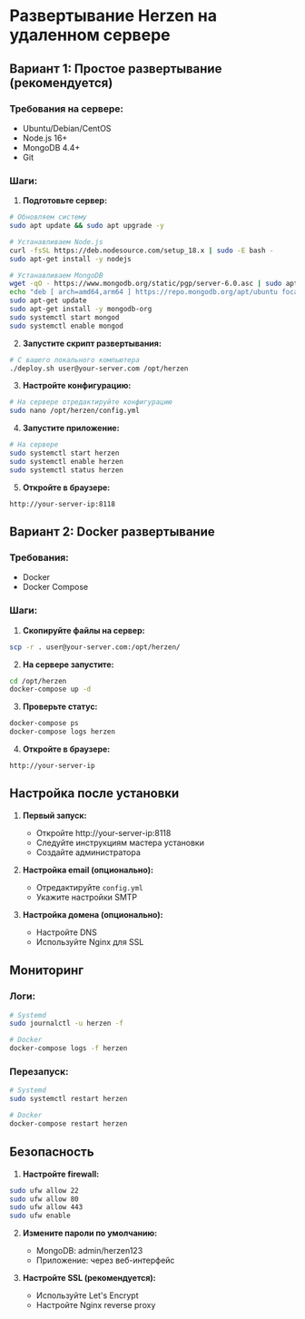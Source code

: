 # Развертывание Herzen на удаленном сервере

## Вариант 1: Простое развертывание (рекомендуется)

### Требования на сервере:
- Ubuntu/Debian/CentOS
- Node.js 16+ 
- MongoDB 4.4+
- Git

### Шаги:

1. **Подготовьте сервер:**
```bash
# Обновляем систему
sudo apt update && sudo apt upgrade -y

# Устанавливаем Node.js
curl -fsSL https://deb.nodesource.com/setup_18.x | sudo -E bash -
sudo apt-get install -y nodejs

# Устанавливаем MongoDB
wget -qO - https://www.mongodb.org/static/pgp/server-6.0.asc | sudo apt-key add -
echo "deb [ arch=amd64,arm64 ] https://repo.mongodb.org/apt/ubuntu focal/mongodb-org/6.0 multiverse" | sudo tee /etc/apt/sources.list.d/mongodb-org-6.0.list
sudo apt-get update
sudo apt-get install -y mongodb-org
sudo systemctl start mongod
sudo systemctl enable mongod
```

2. **Запустите скрипт развертывания:**
```bash
# С вашего локального компьютера
./deploy.sh user@your-server.com /opt/herzen
```

3. **Настройте конфигурацию:**
```bash
# На сервере отредактируйте конфигурацию
sudo nano /opt/herzen/config.yml
```

4. **Запустите приложение:**
```bash
# На сервере
sudo systemctl start herzen
sudo systemctl enable herzen
sudo systemctl status herzen
```

5. **Откройте в браузере:**
```
http://your-server-ip:8118
```

## Вариант 2: Docker развертывание

### Требования:
- Docker
- Docker Compose

### Шаги:

1. **Скопируйте файлы на сервер:**
```bash
scp -r . user@your-server.com:/opt/herzen/
```

2. **На сервере запустите:**
```bash
cd /opt/herzen
docker-compose up -d
```

3. **Проверьте статус:**
```bash
docker-compose ps
docker-compose logs herzen
```

4. **Откройте в браузере:**
```
http://your-server-ip
```

## Настройка после установки

1. **Первый запуск:**
   - Откройте http://your-server-ip:8118
   - Следуйте инструкциям мастера установки
   - Создайте администратора

2. **Настройка email (опционально):**
   - Отредактируйте `config.yml`
   - Укажите настройки SMTP

3. **Настройка домена (опционально):**
   - Настройте DNS
   - Используйте Nginx для SSL

## Мониторинг

### Логи:
```bash
# Systemd
sudo journalctl -u herzen -f

# Docker
docker-compose logs -f herzen
```

### Перезапуск:
```bash
# Systemd
sudo systemctl restart herzen

# Docker
docker-compose restart herzen
```

## Безопасность

1. **Настройте firewall:**
```bash
sudo ufw allow 22
sudo ufw allow 80
sudo ufw allow 443
sudo ufw enable
```

2. **Измените пароли по умолчанию:**
   - MongoDB: admin/herzen123
   - Приложение: через веб-интерфейс

3. **Настройте SSL (рекомендуется):**
   - Используйте Let's Encrypt
   - Настройте Nginx reverse proxy

